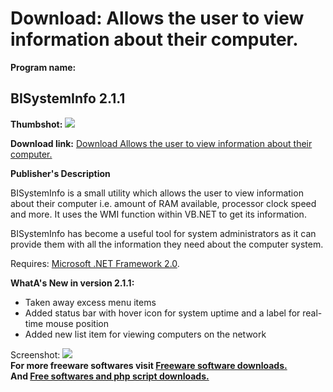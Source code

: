 # Download: Allows the user to view information about their computer.

**Program name:**

## BISystemInfo 2.1.1

  
**Thumbshot:** ![](http://www.freewarefiles.com/screenshot/bisysteminfo_md.gif)   
  
**Download link:** [Download Allows the user to view information about their computer.](http://freesoftwares.boysofts.com/BISystemInfo_program_50028.html)  
  


**Publisher's Description**  
  


BISystemInfo is a small utility which allows the user to view information about their computer i.e. amount of RAM available, processor clock speed and more. It uses the WMI function within VB.NET to get its information. 

BISystemInfo has become a useful tool for system administrators as it can provide them with all the information they need about the computer system.

Requires: [Microsoft .NET Framework 2.0](http://www.freewarefiles.com/Microsoft-NET-Framework-20-x86-Final_program_16026.html). 

**WhatA's New in version 2.1.1:**

  * Taken away excess menu items 
  * Added status bar with hover icon for system uptime and a label for real-time mouse position 
  * Added new list item for viewing computers on the network 

  
  
Screenshot: ![](http://www.freewarefiles.com/screenshot/bisysteminfo.gif)   
**For more freeware softwares visit [Freeware software downloads.](http://freesoftwares.boysofts.com/)**   
**And [Free softwares and php script downloads.](http://www.boysofts.com/)**
